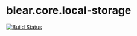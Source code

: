 # blear.core.local-storage

[![Build Status][travis-img]][travis-url] 

[travis-img]: https://travis-ci.org/blearjs/blear.core.local-storage.svg?branch=master
[travis-url]: https://travis-ci.org/blearjs/blear.core.local-storage


